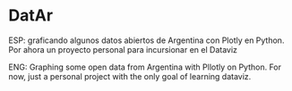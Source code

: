 # DatAr

ESP: graficando algunos datos abiertos de Argentina con Plotly en Python. Por ahora un proyecto personal para incursionar en el Dataviz

ENG: Graphing some open data from Argentina with Pllotly on Python. For now, just a personal project with the only goal of learning dataviz.
